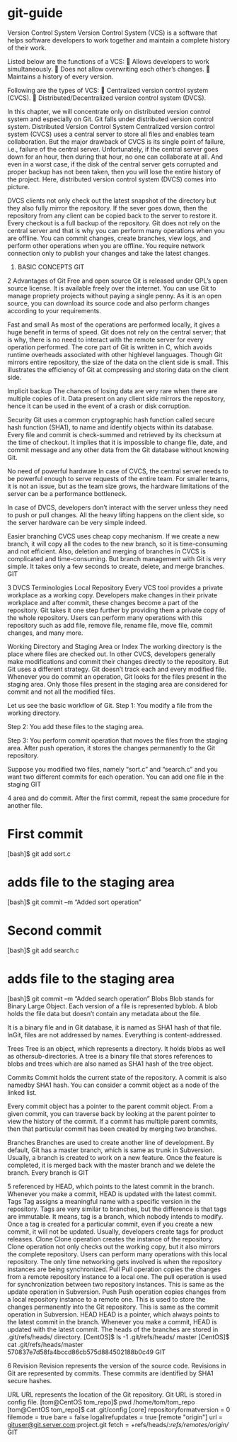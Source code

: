 # git-guide
Version Control System
Version Control System (VCS) is a software that helps software developers to work together and maintain a complete history of their work.

Listed below are the functions of a VCS:
 Allows developers to work simultaneously.
 Does not allow overwriting each other’s changes.
 Maintains a history of every version.

Following are the types of VCS:
 Centralized version control system (CVCS).
 Distributed/Decentralized version control system (DVCS).

In this chapter, we will concentrate only on distributed version control system and especially on Git. Git falls under distributed version control system.
Distributed Version Control System
Centralized version control system (CVCS) uses a central server to store all files and enables team collaboration. But the major drawback of CVCS is its single point of failure, i.e., failure of the central server. Unfortunately, if the central
server goes down for an hour, then during that hour, no one can collaborate at all. And even in a worst case, if the disk of the central server gets corrupted and proper backup has not been taken, then you will lose the entire history of the
project. Here, distributed version control system (DVCS) comes into picture.

DVCS clients not only check out the latest snapshot of the directory but they also fully mirror the repository. If the sever goes down, then the repository from any client can be copied back to the server to restore it. Every checkout is a full backup of the repository. Git does not rely on the central server and that is why  you can perform many operations when you are offline. You can commit
changes, create branches, view logs, and perform other operations when you are offline. You require network connection only to publish your changes and take the latest changes.

1. BASIC CONCEPTS
GIT

2
Advantages of Git
Free and open source
Git is released under GPL’s open source license. It is available freely over the internet. You can use Git to manage propriety projects without paying a single penny. As it is an open source, you can download its source code and also
perform changes according to your requirements.

Fast and small
As most of the operations are performed locally, it gives a huge benefit in terms of speed. Git does not rely on the central server; that is why, there is no need to interact with the remote server for every operation performed. The core part of
Git is written in C, which avoids runtime overheads associated with other highlevel languages. Though Git mirrors entire repository, the size of the data on the client side is small. This illustrates the efficiency of Git at compressing and
storing data on the client side.

Implicit backup
The chances of losing data are very rare when there are multiple copies of it. Data present on any client side mirrors the repository, hence it can be used in the event of a crash or disk corruption.

Security
Git uses a common cryptographic hash function called secure hash function (SHA1), to name and identify objects within its database. Every file and commit is check-summed and retrieved by its checksum at the time of checkout. It implies that it is impossible to change file, date, and commit message and any other data from the Git database without knowing Git.

No need of powerful hardware
 In case of CVCS, the central server needs to be powerful enough to serve requests of the entire team. For smaller teams, it is not an issue, but as the team size grows, the hardware limitations of the server can be a performance bottleneck. 
 
 In case of DVCS, developers don’t interact with the server unless they need to push or pull changes. All the heavy lifting happens on the client side, so the server hardware can be very simple indeed.
 
 
Easier branching
CVCS uses cheap copy mechanism. If we create a new branch, it will copy all the codes to the new branch, so it is time-consuming and not efficient. Also, deletion and merging of branches in CVCS is complicated and time-consuming. But branch management with Git is very simple. It takes only a few seconds to create, delete, and merge branches.
GIT

3
DVCS Terminologies
Local Repository
Every VCS tool provides a private workplace as a working copy. Developers make changes in their private workplace and after commit, these changes become a part of the repository. Git takes it one step further by providing them a private copy of the whole repository. Users can perform many operations with this repository such as add file, remove file, rename file, move file, commit
changes, and many more.

Working Directory and Staging Area or Index
The working directory is the place where files are checked out. In other CVCS, developers generally make modifications and commit their changes directly to the repository. But Git uses a different strategy. Git doesn’t track each and every modified file. Whenever you do commit an operation, Git looks for the files present in the staging area. Only those files present in the staging area are
considered for commit and not all the modified files.

Let us see the basic workflow of Git.
Step 1: You modify a file from the working directory.

Step 2: You add these files to the staging area. 

Step 3: You perform commit operation that moves the files from the staging area. After push operation, it stores the changes permanently to the Git repository.

Suppose you modified two files, namely “sort.c” and “search.c” and you want two different commits for each operation. You can add one file in the staging
GIT


4
area and do commit. After the first commit, repeat the same procedure for another file.

# First commit
[bash]$ git add sort.c

# adds file to the staging area
[bash]$ git commit –m “Added sort operation”

# Second commit
[bash]$ git add search.c

# adds file to the staging area
[bash]$ git commit –m “Added search operation”
Blobs
Blob stands for Binary Large Object. Each version of a file is represented byblob. A blob holds the file data but doesn’t contain any metadata about the file.

It is a binary file and in Git database, it is named as SHA1 hash of that file. InGit, files are not addressed by names. Everything is content-addressed.

Trees
Tree is an object, which represents a directory. It holds blobs as well as othersub-directories. A tree is a binary file that stores references to blobs and trees which are also named as SHA1 hash of the tree object.

Commits
Commit holds the current state of the repository. A commit is also namedby SHA1 hash. You can consider a commit object as a node of the linked list.

Every commit object has a pointer to the parent commit object. From a given commit, you can traverse back by looking at the parent pointer to view the history of the commit. If a commit has multiple parent commits, then that
particular commit has been created by merging two branches.

Branches
Branches are used to create another line of development. By default, Git has a master branch, which is same as trunk in Subversion. Usually, a branch is created to work on a new feature. Once the feature is completed, it is merged back with the master branch and we delete the branch. Every branch is
GIT


5
referenced by HEAD, which points to the latest commit in the branch. Whenever
you make a commit, HEAD is updated with the latest commit.
Tags
Tag assigns a meaningful name with a specific version in the repository. Tags
are very similar to branches, but the difference is that tags are immutable. It
means, tag is a branch, which nobody intends to modify. Once a tag is created
for a particular commit, even if you create a new commit, it will not be updated.
Usually, developers create tags for product releases.
Clone
Clone operation creates the instance of the repository. Clone operation not only
checks out the working copy, but it also mirrors the complete repository. Users
can perform many operations with this local repository. The only time
networking gets involved is when the repository instances are being
synchronized.
Pull
Pull operation copies the changes from a remote repository instance to a local
one. The pull operation is used for synchronization between two repository
instances. This is same as the update operation in Subversion.
Push
Push operation copies changes from a local repository instance to a remote one.
This is used to store the changes permanently into the Git repository. This is
same as the commit operation in Subversion.
HEAD
HEAD is a pointer, which always points to the latest commit in the branch.
Whenever you make a commit, HEAD is updated with the latest commit. The
heads of the branches are stored in .git/refs/heads/ directory.
[CentOS]$ ls -1 .git/refs/heads/
master
[CentOS]$ cat .git/refs/heads/master
570837e7d58fa4bccd86cb575d884502188b0c49
GIT


6
Revision
Revision represents the version of the source code. Revisions in Git are represented by commits. These commits are identified by SHA1 secure hashes.

URL
URL represents the location of the Git repository. Git URL is stored in config file.
[tom@CentOS tom_repo]$ pwd
/home/tom/tom_repo
[tom@CentOS tom_repo]$ cat .git/config
[core]
repositoryformatversion = 0
filemode = true
bare = false
logallrefupdates = true
[remote "origin"]
url = gituser@git.server.com:project.git
fetch = +refs/heads/*:refs/remotes/origin/*
GIT
